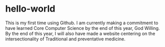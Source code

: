 # hello-world
This is my first time using Github. I am currently making a commitment to have learned Core Computer Science by the end of this year, God Willing. By the end of this year, I will also have made a website centering on the intersectionality of Traditional and preventative medicine. 
